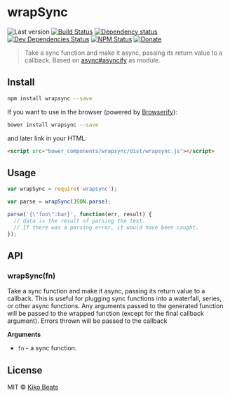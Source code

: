 # wrapSync

![Last version](https://img.shields.io/github/tag/Kikobeats/wrapsync.svg?style=flat-square)
[![Build Status](http://img.shields.io/travis/Kikobeats/wrapsync/master.svg?style=flat-square)](https://travis-ci.org/Kikobeats/wrapsync)
[![Dependency status](http://img.shields.io/david/Kikobeats/wrapsync.svg?style=flat-square)](https://david-dm.org/Kikobeats/wrapsync)
[![Dev Dependencies Status](http://img.shields.io/david/dev/Kikobeats/wrapsync.svg?style=flat-square)](https://david-dm.org/Kikobeats/wrapsync#info=devDependencies)
[![NPM Status](http://img.shields.io/npm/dm/wrapsync.svg?style=flat-square)](https://www.npmjs.org/package/wrapsync)
[![Donate](https://img.shields.io/badge/donate-paypal-blue.svg?style=flat-square)](https://paypal.me/kikobeats)

> Take a sync function and make it async, passing its return value to a callback. Based on [async#asyncify](https://github.com/caolan/async#asyncifyfunc) as module.

## Install

```bash
npm install wrapsync --save
```

If you want to use in the browser (powered by [Browserify](http://browserify.org/)):

```bash
bower install wrapsync --save
```

and later link in your HTML:

```html
<script src="bower_components/wrapsync/dist/wrapsync.js"></script>
```

## Usage

```js
var wrapSync = require('wrapsync');

var parse = wrapSync(JSON.parse);

parse('{\"foo\":bar}', function(err, result) {
  // data is the result of parsing the text.
  // If there was a parsing error, it would have been caught.
});
```

## API

### wrapSync(fn)

Take a sync function and make it async, passing its return value to a callback. This is useful for plugging sync functions into a waterfall, series, or other async functions. Any arguments passed to the generated function will be passed to the wrapped function (except for the final callback argument). Errors thrown will be passed to the callback

__Arguments__

* `fn` - a sync function.

## License

MIT © [Kiko Beats](http://kikobeats.com)
